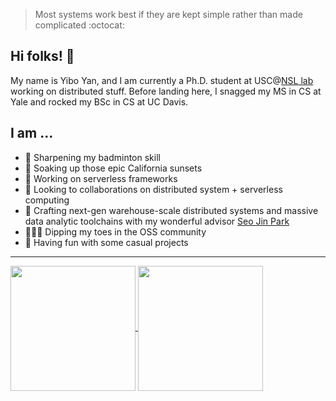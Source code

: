 
> Most systems work best if they are kept simple rather than made complicated :octocat:

## Hi folks! 👋

My name is Yibo Yan, and I am currently a Ph.D. student at USC@[NSL lab](https://nsl.usc.edu/) working on distributed stuff. Before landing here, I snagged my MS in CS at Yale and rocked my BSc in CS at UC Davis.

## I am ...

- 🏸 Sharpening my badminton skill
- 🌇 Soaking up those epic California sunsets
- 💼 Working on serverless frameworks
- 👀 Looking to collaborations on distributed system + serverless computing
- 🫢 Crafting next-gen warehouse-scale distributed systems and massive data analytic toolchains with my wonderful advisor [Seo Jin Park](https://seojinpark.net/)
- 👨🏻‍💻 Dipping my toes in the OSS community
- 🎉 Having fun with some casual projects


---

<a href="https://github-readme-stats-seven-kappa-78.vercel.app/api?username=totoroyyb&include_orgs=true&show_icons=true&theme=tokyonight&count_private=true">
  <img height=200 align="center" src="https://github-readme-stats-seven-kappa-78.vercel.app/api?username=totoroyyb&include_orgs=true&show_icons=true&theme=tokyonight&count_private=true" />
</a>
<a href="https://github-readme-stats-seven-kappa-78.vercel.app/api/top-langs/?username=totoroyyb&include_orgs=true&layout=compact&exclude_repo=ECS50,CPSC529-Labs,github-readme-stats,Nu,usc-nsl.github.io,cpsc558-hws,agora,gitignore,governance-data-collection,dotfiles,sta141b-final-proj,go-ios-tutorial,LightDays-Website,CodeEdit&langs_count=8&theme=tokyonight&hide=javascript,html,css,objective-c,objective-c%2B%2B,jupyter%20notebook,batchfile,cmake,makefile">
  <img height=200 align="center" src="https://github-readme-stats-seven-kappa-78.vercel.app/api/top-langs/?username=totoroyyb&include_orgs=true&layout=compact&exclude_repo=ECS50,CPSC529-Labs,github-readme-stats,Nu,usc-nsl.github.io,cpsc558-hws,agora,gitignore,governance-data-collection,dotfiles,sta141b-final-proj,go-ios-tutorial,LightDays-Website,CodeEdit&langs_count=8&theme=tokyonight&card_width=320&hide=javascript,html,css,objective-c,objective-c%2B%2B,jupyter%20notebook,batchfile,cmake,makefile" />
</a>
